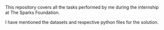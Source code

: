 
This repository covers all the tasks performed by me during the internship at The Sparks Foundation.

I have mentioned the datasets and respective python files for the solution.
